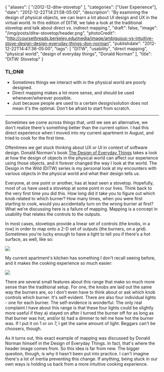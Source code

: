 {
   "aliases": [
      "/2012-12-ditw-stovetop"
   ],
  "categories": ["User Experience"],
  "date": "2012-12-22T14:21:58-05:00",
  "description": "By examining the design of physical objects, we can learn a lot about UI design and UX in the virtual world. In this edition of DITW, we take a look at the traditional stovetop and talk about direct vs. indirect mapping.",
  "draft": false,
  "image": "/img/posts/ditw-stovetop/header.png",
  "photoCredit": "http://coursethreads.berkeley.edu/media/image/ambiguous-vs-intuitive-stove-design-design-everyday-things-don-norman",
  "publishdate": "2012-12-22T14:47:36-05:00",
  "tags": [
    "DITW",
    "usability",
    "direct mapping",
    "physical world",
    "design of everyday things",
    "Donald Norman"
  ],
  "title": "DITW: Stovetop"
}

<div class="tldnr">
  <h3>TL;DNR</h3>
  <ul>
    <li>Sometimes things we interact with in the physical world are poorly designed.</li>
    <li>Direct mapping makes a lot more sense, and should be used whenever/wherever possible.</li>
    <li>Just because people are used to a certain design/solution does not mean it's the optimal. Don't be afraid to start from scratch.</li>
  </ul>
</div>

---

Sometimes we come across things that, until we see an alternative, we don't realize there's something better than the current option. I had this direct experience when I moved into my current apartment in August, and tried to cook for the first time.

Oftentimes we get stuck thinking about UX or UI in context of software design. Donald Norman's book <a href="http://www.amazon.com/Design-Everyday-Things-Donald-Norman/dp/0465067107">The Design of Everyday Things</a> takes a look at how the design of objects in the physical world can affect our experience using those objects, and it forever changed the way I look at the world. The Design in the Wild (DITW) series is my personal look at my encounters with various objects in the physical world and what their design tells us.

Everyone, at one point or another, has at least seen a stovetop. Hopefully, most of us have used a stovetop at some point in our lives. Think back to the very first time you did this. How long did it take you to figure out which knob related to which burner? How many times, when you were first starting to cook, would you accidentally turn on the wrong burner at first? What we're discussing here is a failure of mapping. Mapping is a concept in usability that relates the controls to the outputs.

In most cases, stovetops provide a linear set of controls (the knobs, in a row) in order to map onto a 2-D set of outputs (the burners, on a grid). Sometimes you're lucky enough to have a light to tell you if there's a hot surface, as well, like so:

<img src="/img/posts/ditw-stovetop/normal-stove2.jpg">

My current apartment's kitchen has something I don't recall seeing before, and it makes the cooking experience so much easier:

<img src="/img/posts/ditw-stovetop/my-stove1.jpg">

There are several small features about this range that make so much more sense than the traditional setup. For one, the knobs are laid out the same way the burners are, so I don't even have to think about or ask which knob controls which burner. It's self-evident. There are also four individual lights - one for each burner. The self-evidence is wonderful. The only real complaint I have about this range is that these four lights could be slightly more useful if they a) stayed on after I turned the burner off for as long as that burner was hot, and/or b) had a dimmer to tell me how hot the burner was. If I put it on 1 or on 7, I get the same amount of light. Beggars can't be choosers, though.

As it turns out, this exact example of mapping was discussed by Donald Norman himself in the Design of Everyday Things. In fact, that's where the header image comes from. So this idea is far from new. The bigger question, though, is why it hasn't been put into practice. I can't imagine there's a lot of inertia preventing this change. If anything, being stuck in our own ways is holding us back from a more intuitive cooking experience.
